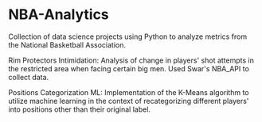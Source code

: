 # NBA-Analytics
Collection of data science projects using Python to analyze metrics from the National Basketball Association.

Rim Protectors Intimidation:
  Analysis of change in players' shot attempts in the restricted area when facing certain big men.
  Used Swar's NBA_API to collect data.
  
Positions Categorization ML:
  Implementation of the K-Means algorithm to utilize machine learning in the context of recategorizing
  different players' into positions other than their original label.
